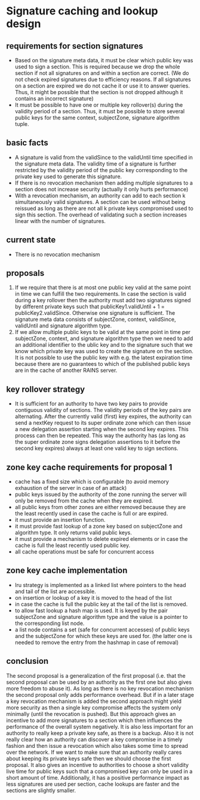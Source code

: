 # Signature caching and lookup design

## requirements for section signatures
- Based on the signature meta data, it must be clear which public key was used to sign a section. This is required because we drop the whole section if not all signatures on and within a section are correct. (We do not check expired signatures due to efficiency reasons. If all signatures on a section are expired we do not cache it or use it to answer queries. Thus, it might be possible that the section is not dropped although it contains an incorrect signature)
- It must be possible to have one or multiple key rollover(s) during the validity period of a section. Thus, it must be possible to store several public keys for the same context, subjectZone, signature algorithm tuple.

## basic facts
- A signature is valid from the validSince to the validUntil time specified in the signature meta data. The validity time of a signature is further restricted by the validity period of the public key corresponding to the private key used to generate this signature. 
- If there is no revocation mechanism then adding multiple signatures to a section does not increase security (actually it only hurts performance)
- With a revocation mechanism, an authority can add to each section k simultaneously valid signatures. A section can be used without being reissued as long as there are not all k private keys compromised used to sign this section. The overhead of validating such a section increases linear with the number of signatures.

## current state
- There is no revocation mechanism

## proposals
1. If we require that there is at most one public key valid at the same point in time we can fulfill the two requirements. In case the section is valid during a key rollover then the authority must add two signatures signed by different private keys such that publicKey1.validUntil + 1 = publicKey2.validSince. Otherwise one signature is sufficient. The signature meta data consists of subjectZone, context, validSince, validUntil and signature algorithm type.
2. If we allow multiple public keys to be valid at the same point in time per subjectZone, context, and signature algorithm type then we need to add an additional
identifier to the ublic key and to the signature such that we know which private key was used to create the signature on the section. It is not possible to use the public key with e.g. the latest expiration time because there are no guarantees to which of the published public keys are in the cache of another RAINS server.

## key rollover strategy
- It is sufficient for an authority to have two key pairs to provide contiguous validity of sections. The validity periods of the key pairs are alternating. After the currently valid (first) key expires, the authority can send a nextKey request to its super ordinate zone which can then issue a new delegation assertion starting when the second key expires. This process can then be repeated. This way the authority has (as long as the super ordinate zone signs delegation assertions to it before the second key expires) always at least one valid key to sign sections.    

## zone key cache requirements for proposal 1
- cache has a fixed size which is configurable (to avoid memory exhaustion of the server in case of an attack)
- public keys issued by the authority of the zone running the server will only be removed from the cache when they are expired.
- all public keys from other zones are either removed because they are the least recently used in case the cache is full or are expired. 
- it must provide an insertion function.
- it must provide fast lookup of a zone key based on subjectZone and algorithm type. It only returns valid public keys.
- it must provide a mechanism to delete expired elements or in case the cache is full the least recently used public key.
- all cache operations must be safe for concurrent access


## zone key cache implementation
- lru strategy is implemented as a linked list where pointers to the head and tail of the list are accessible.
- on insertion or lookup of a key it is moved to the head of the list
- in case the cache is full the public key at the tail of the list is removed.
- to allow fast lookup a hash map is used. It is keyed by the pair subjectZone and signature algorithm type and the value is a pointer to the corresponding list node.
- a list node contains a set (safe for concurrent accesses) of public keys and the subjectZone for which these keys are used for. (the latter one is needed to remove the entry from the hashmap in case of removal) 


## conclusion
The second proposal is a generalization of the first proposal (i.e. that the second proposal can be used by an authority as the first one but also gives more freedom to abuse it). As long as there is no key revocation mechanism the second proposal only adds performance overhead. But if in a later stage a key revocation mechanism is added the second approach might yield more security as then a single key compromise affects the system only minimally (until the revocation is pushed). But this approach gives an incentive to add more signatures to a section which then influences the performance of the overall system negatively. It is also less important for an authority to really keep a private key safe, as there is a backup. Also it is not really clear how an authority can discover a key compromise in a timely fashion and then issue a revocation which also takes some time to spread over the network.
If we want to make sure that an authority really cares about keeping its private keys safe then we should choose the first proposal. It also gives an incentive to authorities to choose a short validity live time for public keys such that a compromised key can only be used in a short amount of time. Additionally, it has a positive performance impact as less signatures are used per section, cache lookups are faster and the sections are slightly smaller.